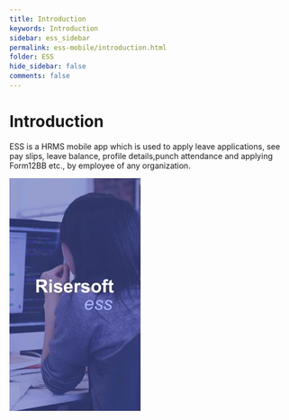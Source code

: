 ```yaml
---
title: Introduction
keywords: Introduction
sidebar: ess_sidebar
permalink: ess-mobile/introduction.html
folder: ESS
hide_sidebar: false
comments: false
---
```


# Introduction

ESS is a HRMS mobile app which is used to apply leave applications, see pay slips, leave balance, profile details,punch attendance and applying Form12BB etc., by employee of any organization.

![](/images/ess.jpg)


